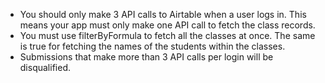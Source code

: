 - You should only make 3 API calls to Airtable when a user logs in. This means your app must only make one API call to fetch the class records. 
- You must use filterByFormula to fetch all the classes at once. The same is true for fetching the names of the students within the classes. 
- Submissions that make more than 3 API calls per login will be disqualified.